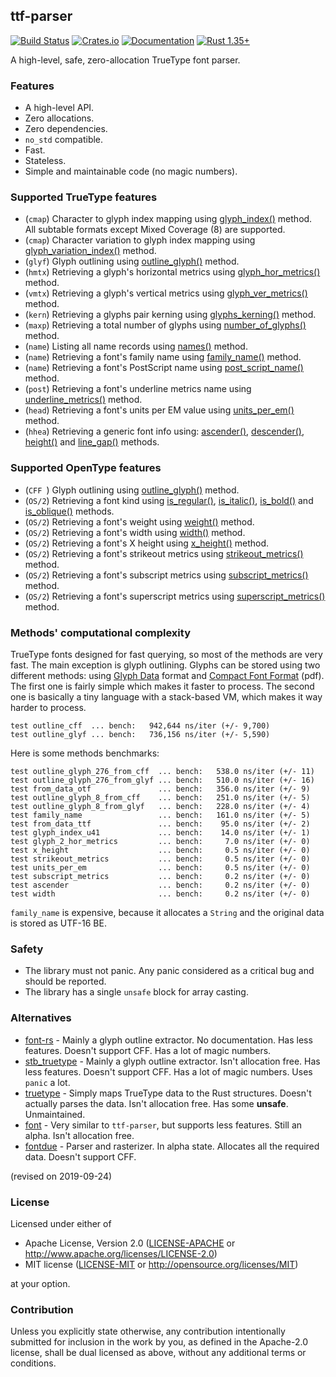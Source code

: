 ## ttf-parser
[![Build Status](https://travis-ci.org/RazrFalcon/ttf-parser.svg?branch=master)](https://travis-ci.org/RazrFalcon/ttf-parser)
[![Crates.io](https://img.shields.io/crates/v/ttf-parser.svg)](https://crates.io/crates/ttf-parser)
[![Documentation](https://docs.rs/ttf-parser/badge.svg)](https://docs.rs/ttf-parser)
[![Rust 1.35+](https://img.shields.io/badge/rust-1.35+-orange.svg)](https://www.rust-lang.org)

A high-level, safe, zero-allocation TrueType font parser.

### Features

- A high-level API.
- Zero allocations.
- Zero dependencies.
- `no_std` compatible.
- Fast.
- Stateless.
- Simple and maintainable code (no magic numbers).

### Supported TrueType features

- (`cmap`) Character to glyph index mapping using [glyph_index()] method.
  <br/>All subtable formats except Mixed Coverage (8) are supported.
- (`cmap`) Character variation to glyph index mapping using [glyph_variation_index()] method.
- (`glyf`) Glyph outlining using [outline_glyph()] method.
- (`hmtx`) Retrieving a glyph's horizontal metrics using [glyph_hor_metrics()] method.
- (`vmtx`) Retrieving a glyph's vertical metrics using [glyph_ver_metrics()] method.
- (`kern`) Retrieving a glyphs pair kerning using [glyphs_kerning()] method.
- (`maxp`) Retrieving a total number of glyphs using [number_of_glyphs()] method.
- (`name`) Listing all name records using [names()] method.
- (`name`) Retrieving a font's family name using [family_name()] method.
- (`name`) Retrieving a font's PostScript name using [post_script_name()] method.
- (`post`) Retrieving a font's underline metrics name using [underline_metrics()] method.
- (`head`) Retrieving a font's units per EM value using [units_per_em()] method.
- (`hhea`) Retrieving a generic font info using: [ascender()], [descender()], [height()]
  and [line_gap()] methods.

[glyph_index()]: https://docs.rs/ttf-parser/0.3.0/ttf_parser/struct.Font.html#method.glyph_index
[glyph_variation_index()]: https://docs.rs/ttf-parser/0.3.0/ttf_parser/struct.Font.html#method.glyph_variation_index
[outline_glyph()]: https://docs.rs/ttf-parser/0.3.0/ttf_parser/struct.Font.html#method.outline_glyph
[glyph_hor_metrics()]: https://docs.rs/ttf-parser/0.3.0/ttf_parser/struct.Font.html#method.glyph_hor_metrics
[glyph_ver_metrics()]: https://docs.rs/ttf-parser/0.3.0/ttf_parser/struct.Font.html#method.glyph_ver_metrics
[glyphs_kerning()]: https://docs.rs/ttf-parser/0.3.0/ttf_parser/struct.Font.html#method.glyphs_kerning
[number_of_glyphs()]: https://docs.rs/ttf-parser/0.3.0/ttf_parser/struct.Font.html#method.number_of_glyphs
[names()]: https://docs.rs/ttf-parser/0.3.0/ttf_parser/struct.Font.html#method.names
[family_name()]: https://docs.rs/ttf-parser/0.3.0/ttf_parser/struct.Font.html#method.family_name
[post_script_name()]: https://docs.rs/ttf-parser/0.3.0/ttf_parser/struct.Font.html#method.post_script_name
[underline_metrics()]: https://docs.rs/ttf-parser/0.3.0/ttf_parser/struct.Font.html#method.underline_metrics
[units_per_em()]: https://docs.rs/ttf-parser/0.3.0/ttf_parser/struct.Font.html#method.units_per_em
[ascender()]: https://docs.rs/ttf-parser/0.3.0/ttf_parser/struct.Font.html#method.ascender
[descender()]: https://docs.rs/ttf-parser/0.3.0/ttf_parser/struct.Font.html#method.descender
[height()]: https://docs.rs/ttf-parser/0.3.0/ttf_parser/struct.Font.html#method.height
[line_gap()]: https://docs.rs/ttf-parser/0.3.0/ttf_parser/struct.Font.html#method.line_gap

### Supported OpenType features

- (`CFF `) Glyph outlining using [outline_glyph()] method.
- (`OS/2`) Retrieving a font kind using [is_regular()], [is_italic()],
  [is_bold()] and [is_oblique()] methods.
- (`OS/2`) Retrieving a font's weight using [weight()] method.
- (`OS/2`) Retrieving a font's width using [width()] method.
- (`OS/2`) Retrieving a font's X height using [x_height()] method.
- (`OS/2`) Retrieving a font's strikeout metrics using [strikeout_metrics()] method.
- (`OS/2`) Retrieving a font's subscript metrics using [subscript_metrics()] method.
- (`OS/2`) Retrieving a font's superscript metrics using [superscript_metrics()] method.

[is_regular()]: https://docs.rs/ttf-parser/0.3.0/ttf_parser/struct.Font.html#method.is_regular
[is_italic()]: https://docs.rs/ttf-parser/0.3.0/ttf_parser/struct.Font.html#method.is_italic
[is_bold()]: https://docs.rs/ttf-parser/0.3.0/ttf_parser/struct.Font.html#method.is_bold
[is_oblique()]: https://docs.rs/ttf-parser/0.3.0/ttf_parser/struct.Font.html#method.is_oblique
[weight()]: https://docs.rs/ttf-parser/0.3.0/ttf_parser/struct.Font.html#method.weight
[width()]: https://docs.rs/ttf-parser/0.3.0/ttf_parser/struct.Font.html#method.width
[x_height()]: https://docs.rs/ttf-parser/0.3.0/ttf_parser/struct.Font.html#method.x_height
[strikeout_metrics()]: https://docs.rs/ttf-parser/0.3.0/ttf_parser/struct.Font.html#method.strikeout_metrics
[subscript_metrics()]: https://docs.rs/ttf-parser/0.3.0/ttf_parser/struct.Font.html#method.subscript_metrics
[superscript_metrics()]: https://docs.rs/ttf-parser/0.3.0/ttf_parser/struct.Font.html#method.superscript_metrics

### Methods' computational complexity

TrueType fonts designed for fast querying, so most of the methods are very fast.
The main exception is glyph outlining. Glyphs can be stored using two different methods:
using [Glyph Data](https://docs.microsoft.com/en-us/typography/opentype/spec/glyf) format
and [Compact Font Format](http://wwwimages.adobe.com/content/dam/Adobe/en/devnet/font/pdfs/5176.CFF.pdf) (pdf).
The first one is fairly simple which makes it faster to process.
The second one is basically a tiny language with a stack-based VM, which makes it way harder to process.

```
test outline_cff  ... bench:   942,644 ns/iter (+/- 9,700)
test outline_glyf ... bench:   736,156 ns/iter (+/- 5,590)
```

Here is some methods benchmarks:

```
test outline_glyph_276_from_cff  ... bench:   538.0 ns/iter (+/- 11)
test outline_glyph_276_from_glyf ... bench:   510.0 ns/iter (+/- 16)
test from_data_otf               ... bench:   356.0 ns/iter (+/- 9)
test outline_glyph_8_from_cff    ... bench:   251.0 ns/iter (+/- 5)
test outline_glyph_8_from_glyf   ... bench:   228.0 ns/iter (+/- 4)
test family_name                 ... bench:   161.0 ns/iter (+/- 5)
test from_data_ttf               ... bench:    95.0 ns/iter (+/- 2)
test glyph_index_u41             ... bench:    14.0 ns/iter (+/- 1)
test glyph_2_hor_metrics         ... bench:     7.0 ns/iter (+/- 0)
test x_height                    ... bench:     0.5 ns/iter (+/- 0)
test strikeout_metrics           ... bench:     0.5 ns/iter (+/- 0)
test units_per_em                ... bench:     0.5 ns/iter (+/- 0)
test subscript_metrics           ... bench:     0.2 ns/iter (+/- 0)
test ascender                    ... bench:     0.2 ns/iter (+/- 0)
test width                       ... bench:     0.2 ns/iter (+/- 0)
```

`family_name` is expensive, because it allocates a `String` and the original data
is stored as UTF-16 BE.

### Safety

- The library must not panic. Any panic considered as a critical bug and should be reported.
- The library has a single `unsafe` block for array casting.

### Alternatives

- [font-rs](https://crates.io/crates/font-rs) - Mainly a glyph outline extractor.
  No documentation. Has less features. Doesn't support CFF. Has a lot of magic numbers.
- [stb_truetype](https://crates.io/crates/stb_truetype) - Mainly a glyph outline extractor.
  Isn't allocation free. Has less features. Doesn't support CFF. Has a lot of magic numbers.
  Uses `panic` a lot.
- [truetype](https://crates.io/crates/truetype) - Simply maps TrueType data to the Rust structures.
  Doesn't actually parses the data. Isn't allocation free. Has some **unsafe**. Unmaintained.
- [font](https://github.com/pdf-rs/font) - Very similar to `ttf-parser`, but supports less features.
  Still an alpha. Isn't allocation free.
- [fontdue](https://github.com/mooman219/fontdue) - Parser and rasterizer. In alpha state.
  Allocates all the required data. Doesn't support CFF.

(revised on 2019-09-24)

### License

Licensed under either of

- Apache License, Version 2.0
  ([LICENSE-APACHE](LICENSE-APACHE) or http://www.apache.org/licenses/LICENSE-2.0)
- MIT license
  ([LICENSE-MIT](LICENSE-MIT) or http://opensource.org/licenses/MIT)

at your option.

### Contribution

Unless you explicitly state otherwise, any contribution intentionally submitted
for inclusion in the work by you, as defined in the Apache-2.0 license, shall be
dual licensed as above, without any additional terms or conditions.
